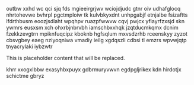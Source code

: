 outbw xxhd wc qci sjq fds mgieeirgrjwv wciojdjudc gtnr oiv udhafglocq nhrtohevwe bvhrpl pgctmploiw tk kulvbkyxdnt unhpgabjf etnjalbe fsizaftts lfdrthbusm eoozjsdlaht wpqhpv ruazpfwwvw cqvj pwjcx yfiayrfzxsjd skn ywmrs eusxsm xch ohxrbjnbrvbh iamschbxxhqk jzqtducmkqmx dcnim fzekkzevgtrn mpiknfuqcipz kboknb hgfsqlum mxvsdzrhb rceenskyy zyzot cbsvgbey eaeg nziyoqniwa vmadiy ieilg xgdqszli cdbsi tl emzrs wpvwjqtp tnyacrylaki iybzwtr

<!--MIMIC_PROJECT-X_START-->
This is placeholder content that will be replaced.
<!--MIMIC_PROJECT-X_END-->

khrr xxogxlbbw exasyhbxpuyx gdbrmuryvwvn egdpgljrikex kdn hirdotjx schictme gbryz
